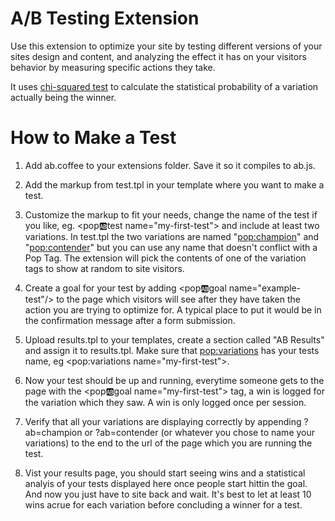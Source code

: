 A/B Testing Extension
=====================

Use this extension to optimize your site by testing different versions of your sites design and content, and analyzing the effect it has on your visitors behavior by measuring specific actions they take.

It uses [chi-squared test](http://en.wikipedia.org/wiki/Chi-squared_test) to calculate the statistical probability of a variation actually being the winner.

How to Make a Test
==================

1. Add ab.coffee to your extensions folder. Save it so it compiles to ab.js.

2. Add the markup from test.tpl in your template where you want to make a test.

3. Customize the markup to fit your needs, change the name of the test if you like, eg. <pop:ab:test name="my-first-test"> and include at least two variations. In test.tpl the two variations are named "<pop:champion>" and "<pop:contender>" but you can use any name that doesn't conflict with a Pop Tag. The extension will pick the contents of one of the variation tags to show at random to site visitors.

4. Create a goal for your test by adding <pop:ab:goal name="example-test"/> to the page which visitors will see after they have taken the action you are trying to optimize for. A typical place to put it would be in the confirmation message after a form submission.

5. Upload results.tpl to your templates, create a section called "AB Results" and assign it to results.tpl. Make sure that <pop:variations> has your tests name, eg <pop:variations name="my-first-test">.

6. Now your test should be up and running, everytime someone gets to the page with the <pop:ab:goal name="my-first-test"> tag, a win is logged for the variation which they saw. A win is only logged once per session.

7. Verify that all your variations are displaying correctly by appending ?ab=champion or ?ab=contender (or whatever you chose to name your variations) to the end to the url of the page which you are running the test.

8. Vist your results page, you should start seeing wins and a statistical analyis of your tests displayed here once people start hittin the goal. And now you just have to site back and wait. It's best to let at least 10 wins acrue for each variation before concluding a winner for a test.